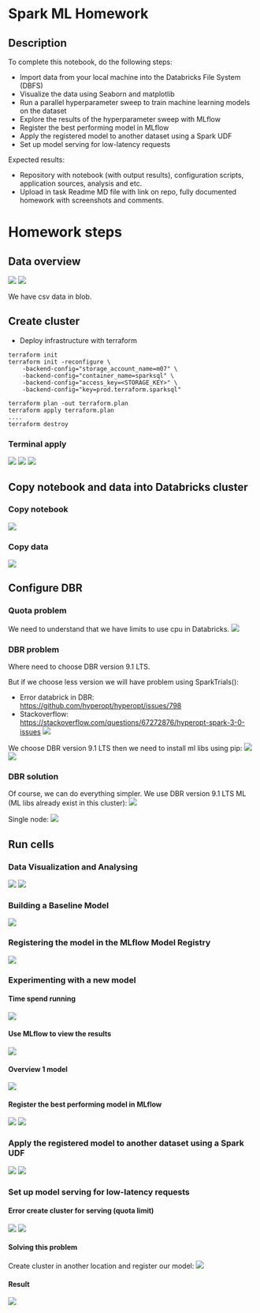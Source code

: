 # Spark ML Homework
## Description
To complete this notebook, do the following steps:
* Import data from your local machine into the Databricks File System (DBFS)
* Visualize the data using Seaborn and matplotlib
* Run a parallel hyperparameter sweep to train machine learning models on the dataset
* Explore the results of the hyperparameter sweep with MLflow
* Register the best performing model in MLflow
* Apply the registered model to another dataset using a Spark UDF
* Set up model serving for low-latency requests

Expected results:
* Repository with notebook (with output results), configuration scripts, application sources, analysis and etc.
* Upload in task Readme MD file with link on repo, fully documented homework with screenshots and comments.

# Homework steps
## Data overview
![](./data/article_src/data1.png)
![](./data/article_src/data2.png)

We have csv data in blob.

## Create cluster
* Deploy infrastructure with terraform
```
terraform init
terraform init -reconfigure \
    -backend-config="storage_account_name=m07" \
    -backend-config="container_name=sparksql" \
    -backend-config="access_key=<STORAGE_KEY>" \
    -backend-config="key=prod.terraform.sparksql"

terraform plan -out terraform.plan
terraform apply terraform.plan
....
terraform destroy
```
### Terminal apply
![](./data/article_src/terraform1.png)
![](./data/article_src/terraform2.png)
![](./data/article_src/terraform3.png)

## Copy notebook and data into Databricks cluster
### Copy notebook
![](./data/article_src/notebook.png)

### Copy data
![](./data/article_src/data.png)

## Configure DBR
### Quota problem
We need to understand that we have limits to use cpu in Databricks.
![](./data/article_src/DBRquota.png)

### DBR problem
Where need to choose DBR version 9.1 LTS.

But if we choose less version we will have problem using SparkTrials():
* Error databrick in DBR: https://github.com/hyperopt/hyperopt/issues/798
* Stackoverflow: https://stackoverflow.com/questions/67272876/hyperopt-spark-3-0-issues
![](./data/article_src/ErrorDBR.png)

We choose DBR version 9.1 LTS then we need to install ml libs using pip:
![](./data/article_src/DBR911.png)
![](./data/article_src/DBR912.png)

### DBR solution
Of course, we can do everything simpler.
We use DBR version 9.1 LTS ML (ML libs already exist in this cluster):
![](./data/article_src/DBRsparkml.png)

Single node:
![](./data/article_src/DBRsparkml2.png)

## Run cells
### Data Visualization and Analysing
![](./data/article_src/analyse1.png)
![](./data/article_src/analyse2.png)

### Building a Baseline Model
![](./data/article_src/baseline.png)

### Registering the model in the MLflow Model Registry
![](./data/article_src/mlflow_model_registry.png)

### Experimenting with a new model
#### Time spend running
![](./data/article_src/new_model1.png)

#### Use MLflow to view the results
![](./data/article_src/new_model2.png)

#### Overview 1 model
![](./data/article_src/new_model3.png)

#### Register the best performing model in MLflow
![](./data/article_src/new_model4.png)
![](./data/article_src/new_model5.png)

### Apply the registered model to another dataset using a Spark UDF
![](./data/article_src/udf1.png)
![](./data/article_src/udf2.png)

### Set up model serving for low-latency requests
#### Error create cluster for serving (quota limit)
![](./data/article_src/reg1.png)
![](./data/article_src/reg2.png)

#### Solving this problem
Create cluster in another location and register our model:
![](./data/article_src/reg3.png)

#### Result
![](./data/article_src/reg4.png)
